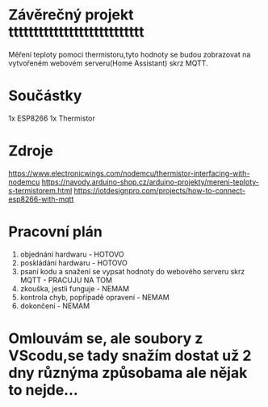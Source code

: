 # Závěrečný projekt ttttttttttttttttttttttttttt
Měření teploty pomoci thermistoru,tyto hodnoty se budou zobrazovat na vytvořeném webovém serveru(Home Assistant) skrz MQTT. 

# Součástky
1x ESP8266
1x Thermistor

# Zdroje
https://www.electronicwings.com/nodemcu/thermistor-interfacing-with-nodemcu
https://navody.arduino-shop.cz/arduino-projekty/mereni-teploty-s-termistorem.html
https://iotdesignpro.com/projects/how-to-connect-esp8266-with-mqtt

# Pracovní plán
1. objednání hardwaru - HOTOVO
2. poskládání hardwaru - HOTOVO
3. psaní kodu a snažení se vypsat hodnoty do webového serveru skrz MQTT - PRACUJU NA TOM
4. zkouška, jestli funguje - NEMAM
5. kontrola chyb, popřípadě opravení - NEMAM
6. dokončení - NEMAM

# Omlouvám se, ale soubory z VScodu,se tady snažím dostat už 2 dny různýma způsobama ale nějak to nejde...
